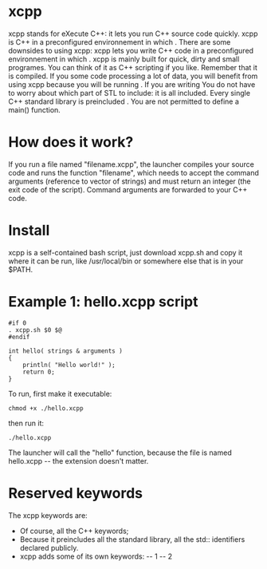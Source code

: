 # xcpp
xcpp stands for eXecute C++: it lets you run C++ source code quickly. xcpp is C++ in a preconfigured environnement in which . There are some downsides to using xcpp:  xcpp lets you write C++ code in a preconfigured environnement in which . xcpp is mainly built for quick, dirty and small programes. You can think of it as C++ scripting if you like. Remember that it is compiled. If you some code processing a lot of data, you will benefit from using xcpp because you will be running . If you are writing You do not have to worry about which part of STL to include: it is all included. Every single C++ standard library is preincluded . You are not permitted to define a main() function.

# How does it work?
If you run a file named "filename.xcpp", the launcher compiles your source code and runs the function "filename", which needs to accept the command arguments (reference to vector of strings) and must return an integer (the exit code of the script). Command arguments are forwarded to your C++ code.

# Install
xcpp is a self-contained bash script, just download xcpp.sh and copy it where it can be run, like /usr/local/bin or somewhere else that is in your $PATH.

# Example 1:  hello.xcpp script
    #if 0
    . xcpp.sh $0 $@
    #endif
    
    int hello( strings & arguments )
    {
        println( "Hello world!" );
        return 0;
    }


To run, first make it executable:

    chmod +x ./hello.xcpp

then run it:

    ./hello.xcpp

The launcher will call the "hello" function, because the file is named hello.xcpp -- the extension doesn't matter.

# Reserved keywords

The xcpp keywords are:
- Of course, all the C++ keywords;
- Because it preincludes all the standard library, all the std:: identifiers declared publicly.
- xcpp adds some of its own keywords:
-- 1
-- 2
